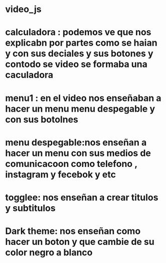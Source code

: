 # video_js  
# calculadora : podemos ve que nos explicabn por partes como se haian y con sus deciales y sus botones y contodo se video se formaba una caculadora
# menu1 : en el video nos enseñaban a hacer un menu menu despegable y con sus botolnes 
# menu despegable:nos enseñan a hacer un menu con sus medios de comunicacoon como telefono , instagram y fecebok y etc 
# togglee: nos enseñan a crear titulos y subtitulos 
# Dark theme: nos enseñan como hacer un boton y que cambie de su color negro a blanco 
